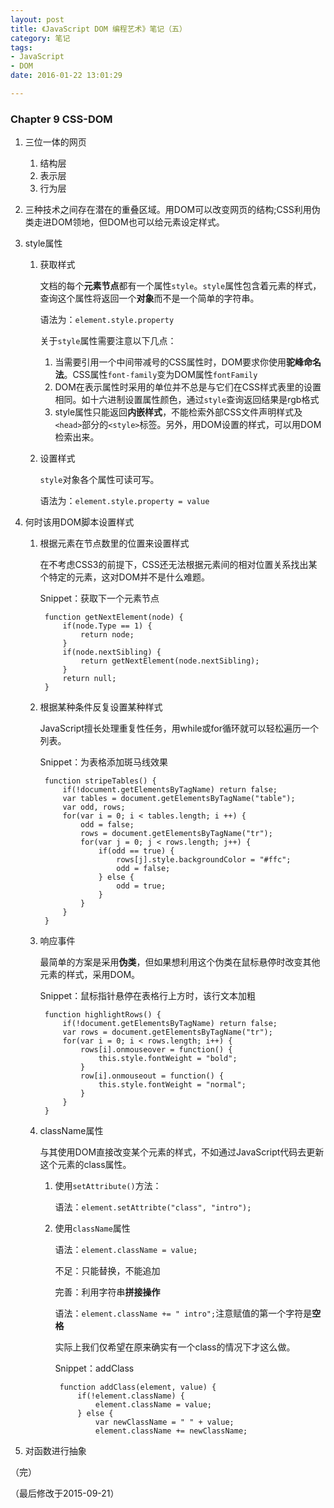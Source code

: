```yaml
---
layout: post
title: 《JavaScript DOM 编程艺术》笔记（五）
category: 笔记
tags: 
- JavaScript 
- DOM
date: 2016-01-22 13:01:29

---
```


### Chapter 9 CSS-DOM

1. 三位一体的网页

	1. 结构层
	2. 表示层
	3. 行为层
	
2. 三种技术之间存在潜在的重叠区域。用DOM可以改变网页的结构;CSS利用伪类走进DOM领地，但DOM也可以给元素设定样式。
3. style属性

	1. 获取样式
	
		文档的每个**元素节点**都有一个属性`style`。`style`属性包含着元素的样式，查询这个属性将返回一个**对象**而不是一个简单的字符串。
	
		语法为：`element.style.property`
	
		关于`style`属性需要注意以下几点：
		1. 当需要引用一个中间带减号的CSS属性时，DOM要求你使用**驼峰命名法**。CSS属性`font-family`变为DOM属性`fontFamily`
		2. DOM在表示属性时采用的单位并不总是与它们在CSS样式表里的设置相同。如十六进制设置属性颜色，通过`style`查询返回结果是rgb格式
		3. style属性只能返回**内嵌样式**，不能检索外部CSS文件声明样式及`<head>`部分的`<style>`标签。另外，用DOM设置的样式，可以用DOM检索出来。
		
	2. 设置样式
	
		`style`对象各个属性可读可写。
		
		语法为：`element.style.property = value`
		
4. 何时该用DOM脚本设置样式

	1. 根据元素在节点数里的位置来设置样式
	
		在不考虑CSS3的前提下，CSS还无法根据元素间的相对位置关系找出某个特定的元素，这对DOM并不是什么难题。
		
		Snippet：获取下一个元素节点
		
			function getNextElement(node) {
				if(node.Type == 1) {
					return node;
				}
				if(node.nextSibling) {
					return getNextElement(node.nextSibling);
				}
				return null;
			}
			
	2. 根据某种条件反复设置某种样式
	
		JavaScript擅长处理重复性任务，用while或for循环就可以轻松遍历一个列表。
		
		Snippet：为表格添加斑马线效果
		
			function stripeTables() {
				if(!document.getElementsByTagName) return false;
				var tables = document.getElementsByTagName("table");
				var odd, rows;
				for(var i = 0; i < tables.length; i ++) {
					odd = false;
					rows = document.getElementsByTagName("tr");
					for(var j = 0; j < rows.length; j++) {
						if(odd == true) {
							rows[j].style.backgroundColor = "#ffc";
							odd = false;
						} else {
							odd = true;
						}
					}
				}
			}
	3. 响应事件
	
		最简单的方案是采用**伪类**，但如果想利用这个伪类在鼠标悬停时改变其他元素的样式，采用DOM。
		
		Snippet：鼠标指针悬停在表格行上方时，该行文本加粗
		
			function highlightRows() {
				if(!document.getElementsByTagName) return false;
				var rows = document.getElementsByTagName("tr");
				for(var i = 0; i < rows.length; i++) {
					rows[i].onmouseover = function() {
						this.style.fontWeight = "bold";
					}
					row[i].onmouseout = function() {
						this.style.fontWeight = "normal";
					}
				}
			}
			
	4. className属性
	
		与其使用DOM直接改变某个元素的样式，不如通过JavaScript代码去更新这个元素的class属性。
		
		1. 使用`setAttribute()`方法：
		
			语法：`element.setAttribte("class", "intro");`
			
		2. 使用`className`属性
		
			语法：`element.className = value;`
			
			不足：只能替换，不能追加
						
			完善：利用字符串**拼接操作**
			
			语法：`element.className += " intro";`注意赋值的第一个字符是**空格**
			
			实际上我们仅希望在原来确实有一个class的情况下才这么做。
			
			Snippet：addClass
			
				function addClass(element, value) {
					if(!element.className) {
						element.className = value;
					} else {
						var newClassName = " " + value;
						element.className += newClassName;
						
5. 对函数进行抽象

（完）

（最后修改于2015-09-21）